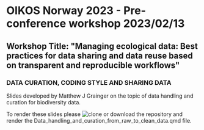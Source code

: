 # OIKOS Norway 2023 - Pre-conference workshop 2023/02/13

## Workshop Title: "Managing ecological data: Best practices for data sharing and data reuse based on transparent and reproducible workflows"

### DATA CURATION, CODING STYLE AND SHARING DATA

Slides developed by Matthew J Grainger on the topic of data handling and curation for biodiversity data. 

To render these slides please ![clone](https://resources.github.com/github-and-rstudio/) or download the repository and render the Data_handling_and_curation_from_raw_to_clean_data.qmd file. 


